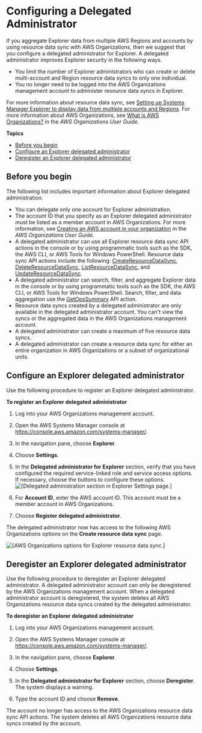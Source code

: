 # Configuring a Delegated Administrator<a name="Explorer-setup-delegated-administrator"></a>

If you aggregate Explorer data from multiple AWS Regions and accounts by using resource data sync with AWS Organizations, then we suggest that you configure a delegated administrator for Explorer\. A delegated administrator improves Explorer security in the following ways\.
+ You limit the number of Explorer administrators who can create or delete multi\-account and Region resource data syncs to only one individual\.
+ You no longer need to be logged into the AWS Organizations management account to administer resource data syncs in Explorer\.

For more information about resource data sync, see [Setting up Systems Manager Explorer to display data from multiple accounts and Regions](Explorer-resource-data-sync.md)\. For more information about AWS Organizations, see [What is AWS Organizations?](https://docs.aws.amazon.com/organizations/latest/userguide/) in the *AWS Organizations User Guide*\.

**Topics**
+ [Before you begin](#Explorer-setup-delegated-administrator-before-you-begin)
+ [Configure an Explorer delegated administrator](#Explorer-setup-delegated-administrator-configure)
+ [Deregister an Explorer delegated administrator](#Explorer-setup-delegated-administrator-deregister)

## Before you begin<a name="Explorer-setup-delegated-administrator-before-you-begin"></a>

The following list includes important information about Explorer delegated administration\.
+ You can delegate only one account for Explorer administration\.
+ The account ID that you specify as an Explorer delegated administrator must be listed as a member account in AWS Organizations\. For more information, see [Creating an AWS account in your organization](https://docs.aws.amazon.com/organizations/latest/userguide/orgs_manage_accounts_create.html) in the *AWS Organizations User Guide*\.
+ A delegated administrator can use all Explorer resource data sync API actions in the console or by using programmatic tools such as the SDK, the AWS CLI, or AWS Tools for Windows PowerShell\. Resource data sync API actions include the following: [CreateResourceDataSync](https://docs.aws.amazon.com/ssm/latest/APIReference/API_CreateResourceDataSync.html), [DeleteResourceDataSync](https://docs.aws.amazon.com/ssm/latest/APIReference/API_DeleteResourceDataSync.html), [ListResourceDataSync](https://docs.aws.amazon.com/ssm/latest/APIReference/API_ListResourceDataSync.html), and [UpdateResourceDataSync](https://docs.aws.amazon.com/ssm/latest/APIReference/API_UpdateResourceDataSync.html)\.
+ A delegated administrator can search, filter, and aggregate Explorer data in the console or by using programmatic tools such as the SDK, the AWS CLI, or AWS Tools for Windows PowerShell\. Search, filter, and data aggregation use the [GetOpsSummary](https://docs.aws.amazon.com/ssm/latest/APIReference/API_GetOpsSummary.html) API action\.
+ Resource data syncs created by a delegated administrator are only available in the delegated administrator account\. You can't view the syncs or the aggregated data in the AWS Organizations management account\.
+ A delegated administrator can create a maximum of five resource data syncs\.
+ A delegated administrator can create a resource data sync for either an entire organization in AWS Organizations or a subset of organizational units\.

## Configure an Explorer delegated administrator<a name="Explorer-setup-delegated-administrator-configure"></a>

Use the following procedure to register an Explorer delegated administrator\.

**To register an Explorer delegated administrator**

1. Log into your AWS Organizations management account\.

1. Open the AWS Systems Manager console at [https://console\.aws\.amazon\.com/systems\-manager/](https://console.aws.amazon.com/systems-manager/)\.

1. In the navigation pane, choose **Explorer**\.

1. Choose **Settings**\.

1. In the **Delegated administrator for Explorer** section, verify that you have configured the required service\-linked role and service access options\. If necessary, choose the buttons to configure these options\.  
![\[Delegated administration section in Explorer Settings page.\]](http://docs.aws.amazon.com/systems-manager/latest/userguide/images/explorer-delegated-administration-1.png)

1. For **Account ID**, enter the AWS account ID\. This account must be a member account in AWS Organizations\.

1. Choose **Register delegated administrator**\.

The delegated administrator now has access to the following AWS Organizations options on the **Create resource data sync** page\. 

![\[AWS Organizations options for Explorer resource data sync.\]](http://docs.aws.amazon.com/systems-manager/latest/userguide/images/explorer-delegated-administration-2.png)

## Deregister an Explorer delegated administrator<a name="Explorer-setup-delegated-administrator-deregister"></a>

Use the following procedure to deregister an Explorer delegated administrator\. A delegated administrator account can only be deregistered by the AWS Organizations management account\. When a delegated administrator account is deregistered, the system deletes all AWS Organizations resource data syncs created by the delegated administrator\.

**To deregister an Explorer delegated administrator**

1. Log into your AWS Organizations management account\.

1. Open the AWS Systems Manager console at [https://console\.aws\.amazon\.com/systems\-manager/](https://console.aws.amazon.com/systems-manager/)\.

1. In the navigation pane, choose **Explorer**\.

1. Choose **Settings**\.

1. In the **Delegated administrator for Explorer** section, choose **Deregister**\. The system displays a warning\.

1. Type the account ID and choose **Remove**\.

The account no longer has access to the AWS Organizations resource data sync API actions\. The system deletes all AWS Organizations resource data syncs created by the account\.